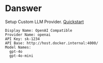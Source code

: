 # Danswer

Setup Custom LLM Provider. [Quickstart](https://docs.danswer.dev/quickstart)

```text
Display Name: OpenAI Compatible
Provider Name: openai
API Key: sk-1234
API Base: http://host.docker.internal:4000/
Model Names:
  gpt-4o
  gpt-4o-mini
```
